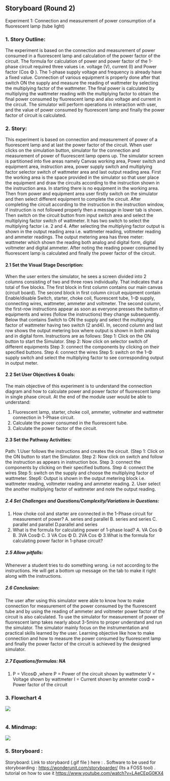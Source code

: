 ## Storyboard (Round 2)

Experiment 1: Connection and measurement of power consumption of a fluorescent lamp (tube light)
### 1. Story Outline:

The experiment is based on the connection and measurement of power consumed in a fluorescent lamp and calculation of the power factor of the circuit.
The formula for calculation of power and power factor of the 1-phase circuit required three values i.e. voltage (V), current (I) and Power factor (Cos Φ ). The 1-phase supply voltage and frequency is already have a fixed value. Connection of various equipment is properly done after that switch ON the supply and measure the reading of wattmeter by selecting the multiplying factor of the wattmeter. The final power is calculated by multiplying the wattmeter reading with the multiplying factor to obtain the final power consumed by fluorescent lamp and also voltage and current in the circuit.
The simulator will perform operations in interaction with user, and the value of power consumed by fluorescent lamp and finally the power factor of circuit is calculated.


### 2. Story:

This experiment is based on connection and measurement of power of a fluorescent lamp and at last the power factor of the circuit. 
When user clicks on the simulation button, simulator for the connection and measurement of power of fluorescent lamp opens up. The simulator screen is partitioned into five areas namely Canvas working area, Power switch and equipment area, instruction area, power supply switch and multiplying factor selector switch of wattmeter area and last output reading area.
First the working area is the space provided in the simulator so that user place the equipment and draw the circuits according to the instruction shown in the instruction area. In starting there is no equipment in the working area. Then from power and equipment area user firstly switch on the simulator and then select different equipment to complete the circuit. After completing the circuit according to the instruction in the instruction window, if instruction is not followed properly then a message in lower tab is shown. Then switch on the circuit button from input switch area and select the multiplying factor switch of wattmeter. It has two switch to select the multiplying factor i.e. 2 and 4. After selecting the multiplying factor  output is shown in the output reading area i.e. wattmeter reading, voltmeter reading and ammeter readings.
The output metering area has three meter: wattmeter which shown the reading both analog and digital form, digital voltmeter and digital ammeter. After noting the reading power consumed by fluorescent lamp is calculated and finally the power factor of the circuit.


#### 2.1 Set the Visual Stage Description:
When the user enters the simulator, he sees a screen divided into 2 columns consisting of two and three rows individually. That indicates that a total of five blocks. 
The first block in first column contains our main canvas (circuit board). The second block in first column circuit equipment contain Enable/disable Switch, starter, choke coil, fluorescent tube, 1-Φ supply, connecting wires, wattmeter, ammeter and voltmeter.
The second column, the first-row instructions appear as soon as everyone presses the button of equipments and wires (follow the instructions) they change subsequently. Below that contains Switch to ON the supply and select the multiplying factor of wattmeter having two switch (2 and4). 
In, second column and last row shows the output metering box where output is shown in both analog and in digital form.
Instructions are as follows:
Step 1: Click on the ON button to start the Simulator.
Step 2: Now click on selector switch of different equipments
Step 3: connect the components by clicking on their specified buttons.
Step 4:  connect the wires
Step 5: switch on the 1-Φ supply switch and select the multiplying factor to see corresponding output in output meter.


#### 2.2 Set User Objectives & Goals:
The main objective of this experiment is to understand the connection diagram and how to calculate power and power factor of fluorescent lamp in single phase circuit.
At the end of the module user would be able to understand:
1. Fluorescent lamp, starter, choke coil, ammeter, voltmeter and wattmeter connection in 1-Phase circuit.
2. Calculate the power consumed in the fluorescent tube.
3. Calculate the  power factor of the circuit.


#### 2.3 Set the Pathway Activities:

Path:
1.User follows the instructions and creates the circuit.
(Step 1: Click on the ON button to start the Simulator.
Step 2: Now click on switch and follow the instruction as appears in instruction box.
Step 3: connect the components by clicking on their specified buttons.
Step 4:  connect the wires
Step 5: switch on the supply and choose the multiplying factor of wattmeter.
Step6: Output is shown in the output metering block i.e. wattmeter reading, voltmeter reading and ammeter reading.
2. User select the another multiplying factor of wattmeter and note the output reading.


##### 2.4 Set Challenges and Questions/Complexity/Variations in Questions:


1. How choke coil and starter are connected in the
1-Phase circuit for measurement of power?
A. series and parallel
B. series and series
C. parallel and parallel
D.parallel and series
2. What is the formula for calculating power of 1-phase load?
A. VA Cos Φ
B. 3VA CosΦ
C. 3 VA Cos Φ
D. 2VA Cos Φ
3.What is the formula for calculating power factor in 1-phase circuit?

##### 2.5 Allow pitfalls:
Whenever a student tries to do something wrong. i.e not according to the instructions. He will get a bottom up message on the tab to make it right along with the instructions.  

##### 2.6 Conclusion:
The user after using this simulator were able to know how to make connection for measurement of the power consumed by the fluorescent tube and by using the reading of ammeter and voltmeter power factor of the circuit is also calculated. To use the simulator for measurement of power of fluorescent lamp takes nearly about 3-5mins to proper understand and run the simulator. The simulator mainly focus on the instrumentation and practical skills learned by the user. Learning objective like how to make connection and how to measure the power consumed by fluorescent lamp and finally the power factor of the circuit is achieved by the designed simulator. 

##### 2.7 Equations/formulas: NA


1.   P = VIcosΦ ,where P = Power of the circuit shown by wattmeter
                      V = Voltage shown by wattmeter
                      I = Current shown by ammeter
                      cosΦ = Power factor of the circuit

### 3. Flowchart 4
<img src="flowchart/flowchart.png"/><br>
<br>

### 4. Mindmap:
<img src="mindmap/mindmap.png"/>

### 5. Storyboard :
Storyboard: <a href="Storyboard/carwiper.gif"></a>
Link to storybaord (.gif file ) here :
. Software to be used for storyboarding : https://wonderunit.com/storyboarder/ (Its a FOSS tool) . tutorial on how to use it https://www.youtube.com/watch?v=LAeCEpG0KX4
